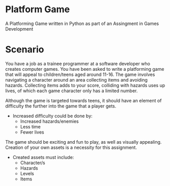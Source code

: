 # Platform Game
A Platforming Game written in Python as part of an Assingment in Games Development


# Scenario
You have a job as a trainee programmer at a software developer who creates computer games.
You have been asked to write a platforming game that will appeal to children/teens aged around 11-16.
The game involves navigating a character around an area collecting items and avoiding hazards.
Collecting items adds to your score, colliding with hazards uses up lives, of which each game character only has a limited number. 

Although the game is targeted towards teens, it should have an element of difficulty the further into the game that a player gets. 
* Increased difficulty could be done by:
  *	Increased hazards/enemies
  *	Less time
  *	Fewer lives

The game should be exciting and fun to play, as well as visually appealing. Creation of your own assets is a necessity for this assignment. 
* Created assets must include:
  *	Character/s
  *	Hazards
  *	Levels
  *	Items
